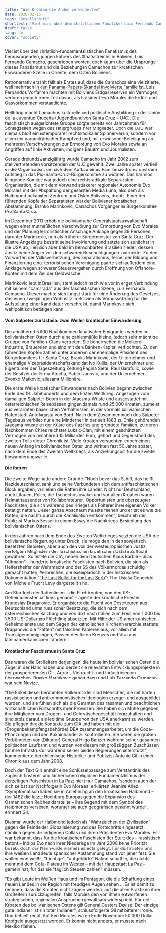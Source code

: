 ```yaml
---
title: "Wie Kroaten die Anden verwandelten"
date: 2020-02-15
tags: "Gesellschaft"
shorttext: "Viel wird über dem christlichen Fanatiker Luis Fernando Camacho geschrieben, die Ursprünge des Fanatismus wird verschwiegen."
draft: false
lang: de
cover: "society"
---
```


Viel ist über den christlich-fundamentalistischen Fanatismus des herausragenden, jungen Führers des Staatsstreichs in Bolivien, Luis Fernando Camacho, geschrieben worden, doch kaum über die Ursprünge dieses Fanatismus und die Beziehungen Camachos zur kroatischen Einwanderer-Szene in Oriente, dem Osten Boliviens.

Retronarrativ erzählt fällt als Erstes auf, dass die Camachos eine vielzitierte, weil mehrfach [in den Panama-Papers-Skandal involvierte Familie](https://www.rosario3.com/politica/Entre-la-Biblia-y-los-Panama-Papers-quien-es-Luis-Fernando-Camacho-un-Bolsonaro-para-Bolivia-20191111-0014.html "Entre la Biblia y los Panamá Papers, quién es Luis Fernando Camacho: ¿un 'Bolsonaro' para Bolivia?") ist. Luis Fernandos Vorfahren machten mit Boliviens Erdgasreserven ein Vermögen, verloren jedoch einen Teil davon, als Präsident Evo Morales die Erdöl- und Gasvorkommen verstaatlichte.

Hellhörig macht Camachos kulturelle und politische Ausbildung in der Unión de la Juventud Cruceña (Jugendbund von Santa Cruz – UJC). Die faschistisch ausgerichtete Gruppe sorgte bereits vor Jahrzehnten für Schlagzeilen wegen des Hitlergrußes ihrer Mitglieder. Doch die UJC war niemals bloß ein extemporärer rechtsradikaler Spinnerverein, sondern vor allem ein paramilitärischer Kampfverband, mit erwiesener Beteiligung an mehreren Verschwörungen zur Ermordung von Evo Morales sowie an Angriffen auf linke Aktivisten, indigene Bauern und Journalisten.

Gerade dreiundzwanzigjährig wurde Camacho im Jahr 2002 zum stellvertretenden Vorsitzenden der UJC gewählt. Zwei Jahre später verließ er die Organisation, um sich dem Aufbau eines Familienzentrums und dem Aufstieg in das Pro-Santa-Cruz-Bürgerkomitee zu widmen. Das harmlos klingende Komitee war jedoch eine rechtsradikale Separatisten-Organisation, die mit dem Vorwand stärkerer regionaler Autonomie Evo Morales mit der Abspaltung der gesamten Media Luna, also dem als Halbmond bekannten Zentrum und Osten Boliviens, drohte. Einer der führenden Köpfe der Separatisten war der Bolivianer kroatischer Abstammung, Branko Marinkovic, Camachos Vorgänger im Bürgerkomitee Pro Santa Cruz.

Im Dezember 2010 erhob die bolivianische Generalstaatsanwaltschaft wegen einer mutmaßlichen Verschwörung zur Ermordung von Evo Morales und der Planung terroristischer Anschläge Anklage gegen 39 Personen, darunter Marinkovic, nun als früherer Bürgermeister von Santa Cruz. Der illustre Angeklagte bestritt seine Involvierung und setzte sich zunächst in die USA ab, ließ sich aber bald im benachbarten Brasilien nieder, dessen Justiz beide Augen vor den schweren Beschuldigungen zudrückte. Zu den Vorwürfen der Volksverhetzung, des Separatismus, ferner der Bildung und Finanzierung einer terroristischen Vereinigung paarte sich außerdem eine Anklage wegen schwerer Steuervergehen durch Eröffnung von Offshore-Konten mit dem Ziel der Geldwäsche.

Marinkovic lebt in Brasilien, steht jedoch nach wie vor in enger Verbindung mit seinem "camarada" aus der faschistischen Szene, Luis Fernando Camacho. Dieser machte sich jüngst stark für eine Änderung des Gesetzes, das einen zweijährigen Wohnsitz in Bolivien als Voraussetzung für die [Aufstellung einer Kandidatur](https://www.paginasiete.bo/nacional/2019/11/20/camacho-sobre-branko-no-puede-postular-ningun-cargo-publico-238056.html "Camacho sobre Branko: No puede postular a ningún cargo público") vorschreibt, damit Marinkovic sich wahlpolitisch betätigen kann.

#### Vom Salpeter zur Ustaša: zwei Wellen kroatischer Einwanderung

Die annähernd 5.000 Nachkommen kroatischer Emigranten werden im bolivianischen Osten durch eine zahlenmäßig kleine, jedoch sehr mächtige Gruppe von Familien-Clans vertreten. Sie beherrschen die Molkerei-Industrie, Brauereien und sind mit dem Banken-Kapital verflochten. Zu den führenden Köpfen zählen unter anderem der ehemalige Präsident des Bürgerkomitees für Santa Cruz, Branko Marinkovic, der Unternehmer und ehemalige Vizepräsidentschaftskandidat Ivo Kuljis, der Unternehmer und Eigentümer der Tageszeitung Zeitung Pagina Siete, Raul Garafulic, sowie der Besitzer der Firma Atocha, Pablo Ivanovic, und der Unternehmer Zvonko Matkovic; allesamt Millionäre.

Die erste Welle kroatischer Einwanderer nach Bolivien begann zwischen Ende des 19. Jahrhunderts und dem Ersten Weltkrieg. Angezogen vom damaligen Salpeter-Boom in der Atacama-Wüste und ausgestattet mit österreichischen Reisepässen gingen damals rund 25.000 Kroaten, zumeist aus verarmten bäuerlichen Verhältnissen, in der vormals bolivianischen Hafenstadt Antofagasta von Bord. Nach dem Zusammenbruch des Salpeter-Tagebaus verblieb nur eine Minderheit in der seit 1883 zu Chile gehörenden Atacama-Wüste an der Küste des Pazifiks und gründete Familien, zu deren Nachkommen Chiles reichster Luksic-Clan, mit einem geschätzten Vermögen von annähernd 15 Milliarden Euro, gehört und Gegenstand des zweiten Teils dieser Chronik ist. Viele Kroaten versuchten jedoch einen neuen Anfang im bolivianischen Osten und wirkten fast 50 Jahre später, nach dem Ende des Zweiten Weltkriegs, als Anziehungspol für die zweite Einwanderungswelle.

#### Die Ratten

Die zweite Woge hatte andere Gründe. "Noch bevor das Schiff, das heißt Nazideutschland, sank und seine Verbündeten sich dem antifaschistischen Block ergaben, verließen die Ratten ihre Länder. Nicht nur Deutschland, auch Litauen, Polen, die Tschechoslowakei und vor allem Kroatien waren Heimat tausender von Kollaborateuren, Opportunisten und überzeugter Faschisten, die sich während des Krieges als Folterer ihrer eigenen Völker betätigt hatten. Dieser ganze Abschaum musste fliehen und er tat es wie die Ratten, die nachts durch die Kanalisation entkommen", beschrieb der Publizist Markus Besser in einem Essay die Nachkriegs-Besiedlung des bolivianischen Ostens.

In den Jahren nach dem Ende des Zweiten Weltkrieges setzten die USA die bolivianische Regierung unter Druck, sie möge den in den sowjetisch besetzten Gebieten, aber auch den von der westeuropäischen Justiz verfolgten Mitgliedern der faschistischen kroatischen Ustaša Zuflucht gewähren. So leitete die CIA, neben dem Deutschen Klaus Barbie – alias "Altmann" – hunderte kroatische Faschisten nach Bolivien, die sich als Helfershelfer der Wehrmacht und der SS des Völkermordes schuldig gemacht hatten; Verbrechen, die exemplarisch in der historischen Dokumentation "[The Last Bullet for the Last Serb](https://www.tandfonline.com/doi/abs/10.1080/00905990903239174 "'The Last Bullet for the Last Serb' 1. The Ustaša Genocide against Serbs: 1941–19452")": The Ustaša Genocide von Michele Frucht Levy dargestellt sind.

Am Startloch der Rattenlinien – die Fluchtrouten, von den US-Geheimdiensten rat lines genannt – agierte der kroatische Priester Krunoslav Draganovic. Er organisierte die Flucht von Deserteuren aus Deutschland unter russischer Besatzung, die sich nach dem österreichischen Salzburg und von dort nach Italien zum Preis von 1.000 bis 1.500 US-Dollar pro Flüchtling absetzten. Mit Hilfe der US-amerikanischen Geheimdienste und dem Segen der katholischen Kirchenhierarchie stattete Draganovic die "Ratten" mit falschen Papieren aus, vor allem mit Transitgenehmigungen, Pässen des Roten Kreuzes und Visa aus lateinamerikanischen Ländern.

#### Kroatischer Faschismus in Santa Cruz

Das waren die Großeltern derjenigen, die heute im bolivianischen Osten die Zügel in der Hand haben und derzeit die relevanten Entwicklungsprojekte in der prosperierenden Öl-, Agrar-, Viehzucht- und Industrieregion überwachen. Branko Marinkovic gehört dazu und Luis Fernando Camacho war sein Novize.

"Die Enkel dieser berühmten Völkermörder sind Menschen, die mit harten rassistischen und antikommunistischen Ideologien erzogen und ausgebildet wurden, und sie fühlen sich als die Garanten des rasanten und beachtlichen wirtschaftlichen Fortschritts ihrer Provinzen. Sie haben sich Mühe gegeben, ihre Mitglieder vom Drogen- und Geldwäschegeschäft fernzuhalten und sind stolz darauf, als legitime Gruppe von den USA anerkannt zu werden. Sie pflegen direkte Kontakte zum CIA und haben mit der (Drogenbekämpfungsbehörde) DEA zusammengearbeitet, um die Coca-Pflanzungen und den Kokainhandel zu kontrollieren. Sie waren die großen Verbündeten von (Diktator) General Hugo Banzer während seiner gesamten politischen Laufbahn und wurden von diesem mit großzügigen Zuschüssen für ihre Infrastruktur während seiner beiden Regierungen unterstützt", kommentierte der chilenische Historiker und Publizist Antonio Gil in einer [Chronik](https://www.elmostrador.cl/noticias/opinion/2008/02/02/el-grupo-croata-y-la-desintegracion-de-bolivia/ "El Grupo Croata y la desintegración de Bolivia") aus dem Jahr 2008.

Doch der Text Gils enthält eine Schlüsselpassage zum Verständnis des zugleich finsteren und lächerlichen religiösen Fundamentalismus der derzeitigen Putschisten in La Paz; nicht nur Camachos, 'sondern auch der sich selbst zur Nachfolgerin Evo Morales' erklärten Jeanine Añez. "Symptomatisch haben sie in Anlehnung an den kroatischen Halbmond – der 1482 die letzte Hochburg Europas gegen die Expansion des Osmanischen Reiches darstellte – ihre Gegend mit dem Symbol des Halbmonds versehen, worunter sie auch geografisch bekannt wurde", erinnert Gil.

Diesmal wurde der Halbmond jedoch als "Wahrzeichen der Zivilisation” gegen die Feinde der Globalisierung und des Fortschritts eingesetzt, nämlich gegen die indigenen Collas und ihren Präsidenten Evo Morales. Es war bekannt, dass für die kroatischen Faschisten der Sturz des – rassistisch betont – Indios Evo nach ihrer Niederlage im Jahr 2008 keine Priorität besaß, doch der Plan wurde niemals ad acta gelegt. Für die Kroaten und ihre weißen Landsleute spanischer Abstammung stand von jeher fest: Sie wollen eine weiße, "tüchtige", "aufgeklärte" Nation schaffen, die nichts mehr mit dem Colla-Plateau im Westen – mit der Hauptstadt La Paz – gemein hat, für das sie "täglich Steuern zahlen" müssen.

"Es gibt Leute im Weißen Haus und im Pentagon, die die Schaffung eines neuen Landes in der Region mit freudigen Augen sehen ... Es ist damit zu rechnen, dass die Kroaten nicht zögern werden, auf die alten Praktiken ihrer Großeltern zurückzugreifen, falls Morales den von ihnen entworfenen strategischen, regionalen Ansprüchen gewaltsam widerspricht. Für die Kroaten des bolivianischen Ostens gilt General Custers Devise: Der einzige gute Indianer ist ein toter Indianer", schlussfolgerte Gil mit bitterer Ironie. Und behielt recht. Auf Evo Morales waren Ende November 50.000 Dollar Kopfgeld ausgesetzt worden. Er konnte nicht anders, er musste nach Mexiko fliehen.
